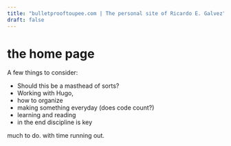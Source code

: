 ```yaml
---
title: "bulletprooftoupee.com | The personal site of Ricardo E. Galvez"
draft: false
---
```


# the home page

A few things to consider:

* Should this be a masthead of sorts?
* Working with Hugo,
* how to organize
* making something everyday (does code count?)
* learning and reading
* in the end discipline is key

much to do. with time running out.
